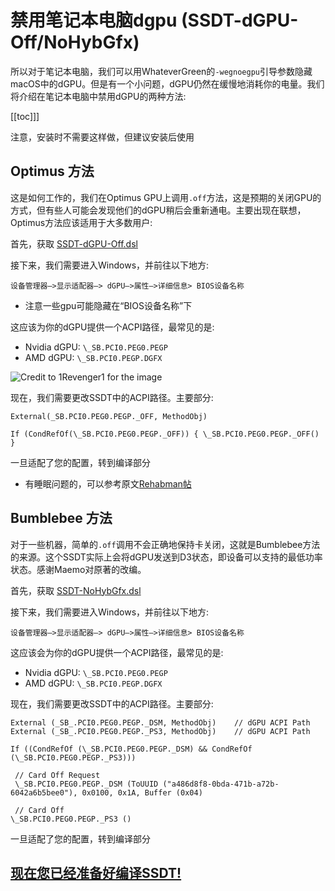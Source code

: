 # 禁用笔记本电脑dgpu (SSDT-dGPU-Off/NoHybGfx)

所以对于笔记本电脑，我们可以用WhateverGreen的`-wegnoegpu`引导参数隐藏macOS中的dGPU。但是有一个小问题，dGPU仍然在缓慢地消耗你的电量。我们将介绍在笔记本电脑中禁用dGPU的两种方法:

[[toc]]]

注意，安装时不需要这样做，但建议安装后使用

## Optimus 方法

这是如何工作的，我们在Optimus GPU上调用`.off`方法，这是预期的关闭GPU的方式，但有些人可能会发现他们的dGPU稍后会重新通电。主要出现在联想，Optimus方法应该适用于大多数用户:

首先，获取 [SSDT-dGPU-Off.dsl](https://github.com/dortania/Getting-Started-With-ACPI/blob/master/extra-files/decompiled/SSDT-dGPU-Off.dsl.zip)

接下来，我们需要进入Windows，并前往以下地方:

```
设备管理器—>显示适配器—> dGPU—>属性—>详细信息> BIOS设备名称
```

* 注意一些gpu可能隐藏在“BIOS设备名称”下

这应该为你的dGPU提供一个ACPI路径，最常见的是:

* Nvidia dGPU: `\_SB.PCI0.PEG0.PEGP`
* AMD dGPU: `\_SB.PCI0.PEGP.DGFX`

![Credit to 1Revenger1 for the image](../images/Desktops/nvidia.png)

现在，我们需要更改SSDT中的ACPI路径。主要部分:

```
External(_SB.PCI0.PEG0.PEGP._OFF, MethodObj)
```

```
If (CondRefOf(\_SB.PCI0.PEG0.PEGP._OFF)) { \_SB.PCI0.PEG0.PEGP._OFF() }
```

一旦适配了您的配置，转到编译部分

* 有睡眠问题的，可以参考原文[Rehabman帖](https://www.tonymacx86.com/threads/guide-disabling-discrete-graphics-in-dual-gpu-laptops.163772/)

## Bumblebee 方法

对于一些机器，简单的`.off`调用不会正确地保持卡关闭，这就是Bumblebee方法的来源。这个SSDT实际上会将dGPU发送到D3状态，即设备可以支持的最低功率状态。感谢Maemo对原著的改编。

首先，获取 [SSDT-NoHybGfx.dsl](https://github.com/dortania/Getting-Started-With-ACPI/blob/master/extra-files/decompiled/SSDT-NoHybGfx.dsl.zip)

接下来，我们需要进入Windows，并前往以下地方:

```
设备管理器—>显示适配器—> dGPU—>属性—>详细信息> BIOS设备名称
```

这应该会为你的dGPU提供一个ACPI路径，最常见的是:

* Nvidia dGPU: `\_SB.PCI0.PEG0.PEGP`
* AMD dGPU: `\_SB.PCI0.PEGP.DGFX`

现在，我们需要更改SSDT中的ACPI路径。主要部分:

```
External (_SB_.PCI0.PEG0.PEGP._DSM, MethodObj)    // dGPU ACPI Path
External (_SB_.PCI0.PEG0.PEGP._PS3, MethodObj)    // dGPU ACPI Path
```

```
If ((CondRefOf (\_SB.PCI0.PEG0.PEGP._DSM) && CondRefOf (\_SB.PCI0.PEG0.PEGP._PS3)))
```

``` text
 // Card Off Request
 \_SB.PCI0.PEG0.PEGP._DSM (ToUUID ("a486d8f8-0bda-471b-a72b-6042a6b5bee0"), 0x0100, 0x1A, Buffer (0x04)
```

```
 // Card Off
\_SB.PCI0.PEG0.PEGP._PS3 ()
```

一旦适配了您的配置，转到编译部分

## [现在您已经准备好编译SSDT!](/Manual/compile.md)
